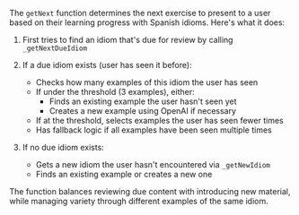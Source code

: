 The `getNext` function determines the next exercise to present to a user based on their learning progress with Spanish idioms. Here's what it does:

1. First tries to find an idiom that's due for review by calling `_getNextDueIdiom`
2. If a due idiom exists (user has seen it before):

   - Checks how many examples of this idiom the user has seen
   - If under the threshold (3 examples), either:
     - Finds an existing example the user hasn't seen yet
     - Creates a new example using OpenAI if necessary
   - If at the threshold, selects examples the user has seen fewer times
   - Has fallback logic if all examples have been seen multiple times
3. If no due idiom exists:

   - Gets a new idiom the user hasn't encountered via `_getNewIdiom`
   - Finds an existing example or creates a new one

The function balances reviewing due content with introducing new material, while managing variety through different examples of the same idiom.
